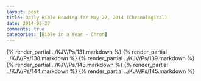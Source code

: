 ```yaml
---
layout: post
title: Daily Bible Reading for May 27, 2014 (Chronological)
date: 2014-05-27
comments: true
categories: [Bible in a Year - Chron]
---
```

{% render_partial ../KJV/Ps/131.markdown %}
{% render_partial ../KJV/Ps/138.markdown %}
{% render_partial ../KJV/Ps/139.markdown %}
{% render_partial ../KJV/Ps/143.markdown %}
{% render_partial ../KJV/Ps/144.markdown %}
{% render_partial ../KJV/Ps/145.markdown %}

